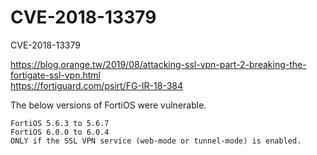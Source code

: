 # CVE-2018-13379
CVE-2018-13379
  
https://blog.orange.tw/2019/08/attacking-ssl-vpn-part-2-breaking-the-fortigate-ssl-vpn.html    
https://fortiguard.com/psirt/FG-IR-18-384  
    
The below versions of FortiOS were vulnerable.  
```
FortiOS 5.6.3 to 5.6.7
FortiOS 6.0.0 to 6.0.4
ONLY if the SSL VPN service (web-mode or tunnel-mode) is enabled.
```
